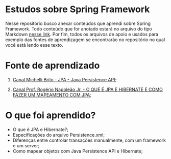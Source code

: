 # Estudos sobre Spring Framework
 Nesse repositório busco anexar conteúdos que aprendi sobre Spring Framework.
 Todo conteúdo que for anotado estará no arquivo do tipo Markdown [nesse link](https://github.com/LuanTMoura/Java-Development-Content/blob/main/Content/Courses/Study-JPA-Hibernate/Study%20Java%20JPA%20and%20Hibernate.md). Por fim, todos os arquivos de apoio e usados para exemplo das fontes de aprendizagem se encontrarão no repositório no qual você está lendo esse texto.

# Fonte de aprendizado

01. [Canal Michelli Brito - JPA - Java Persistence API](https://www.youtube.com/watch?v=yvXCxWkLpfA);

02. [Canal Prof. Rogério Napoleão Jr. - O QUE É JPA E HIBERNATE E COMO FAZER UM MAPEAMENTO COM JPA](https://www.youtube.com/watch?v=TQQki9yQaLg);

# O que foi aprendido?
- O que é JPA e Hibernate?;
- Especificações do arquivo Persistence.xml;
- Diferenças entre controlar transações manualmente, com um framework e um server;
- Como mapear objetos com Java Persistence API e Hibernate;